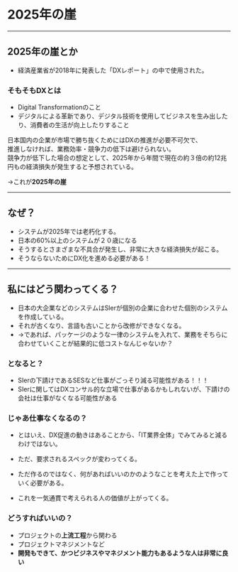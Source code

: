 # 2025年の崖

---

## 2025年の崖とか

- 経済産業省が2018年に発表した「DXレポート」の中で使用された。

### そもそもDXとは

- Digital Transformationのこと
- デジタルによる革新であり、デジタル技術を使用してビジネスを生み出したり、消費者の生活が向上したりすること

日本国内の企業が市場で勝ち抜くためにはDXの推進が必要不可欠で、   
推進しなければ、業務効率・競争力の低下は避けられない。   
競争力が低下した場合の想定として、2025年から年間で現在の約３倍の約12兆円もの経済損失が発生すると予想されている。

→これが**2025年の崖**

---

## なぜ？

- システムが2025年では老朽化する。
- 日本の60%以上のシステムが２０歳になる
- そうするとさまざまな不具合が発生し、非常に大きな経済損失が起こる。
- そうならないためにDX化を進める必要がある！
---

## 私にはどう関わってくる？

- 日本の大企業などのシステムはSIerが個別の企業に合わせた個別のシステムを作成している。
- それが古くなり、言語も古いことから改修ができなくなる。
- →であれば、パッケージのような一律のシステムを入れて、業務をそちらに合わせていくことが結果的に低コストなんじゃないか？

### となると？

- SIerの下請けであるSESなど仕事がごっそり減る可能性がある！！！
- SIerに関してはDXコンサル的な立場で仕事があるかもしれないが、下請けの会社は仕事がなくなる可能性がある

### じゃあ仕事なくなるの？

- とはいえ、DX促進の動きはあることから、「IT業界全体」でみてみると減るわけではない。
- ただ、要求されるスペックが変わってくる。

- ただ作るのではなく、何があればいいのかのようなことを考えた上で作っていく必要がある。
- これを一気通貫で考えられる人の価値が上がってくる。

### どうすればいいの？

- プロジェクトの**上流工程**から関わる
- プロジェクトマネジメントなど
- **開発もできて、かつビジネスやマネジメント能力もあるような人は非常に良い**